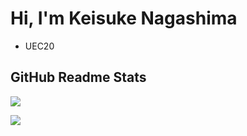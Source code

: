 # Hi, I'm Keisuke Nagashima

* UEC20

## GitHub Readme Stats

[![](https://github-readme-stats.vercel.app/api?username=keisuke-nagashima)](https://github.com/anuraghazra/github-readme-stats)

[![](https://github-readme-stats.vercel.app/api/top-langs/?username=keisuke-nagashima&layout=default)](https://github.com/anuraghazra/github-readme-stats)
